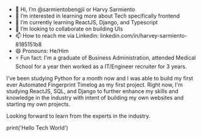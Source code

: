 - 👋 Hi, I’m @sarmientobengjii or Harvy Sarmiento
- 👀 I’m interested in learning more about Tech specifically frontend
- 🌱 I’m currently learning ReactJS, Django, and Typescript
- 💞️ I’m looking to collaborate on building UIs
- 📫 How to reach me via Linkedin: linkedin.com/in/harvey-sarmiento-8185151b8
- 😄 Pronouns: He/Him
- ⚡ Fun fact: I'm a graduate of Business Administration, attended Medical School for a year then worked as a IT/Engineer recruiter for 3 years.

I've been studying Python for a month now and I was able to build my first ever Automated Fingerprint Timelog as my first project. Right now, I'm studying ReactJS, SQL, and Django to further enhance my skills and knowledge in the industry with intent of building my own websites and starting my own projects. 

Looking forward to learn from the experts in the industry. 

print('Hello Tech World')
<!---
sarmientobengjii/sarmientobengjii is a ✨ special ✨ repository because its `README.md` (this file) appears on your GitHub profile.
You can click the Preview link to take a look at your changes.
--->
